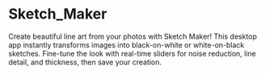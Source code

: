# Sketch_Maker
Create beautiful line art from your photos with Sketch Maker! This desktop app instantly   transforms images into black-on-white or white-on-black sketches. Fine-tune the look with   real-time sliders for noise reduction, line detail, and thickness, then save your creation.
